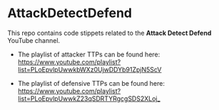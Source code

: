 # AttackDetectDefend

This repo contains code stippets related to the **Attack Detect Defend** YouTube channel.

* The playlist of attacker TTPs can be found here: <https://www.youtube.com/playlist?list=PLoEpvlpUwwkbWXz0UjwDDYb91ZpjN5ScV>

* The playlist of defensive TTPs can be found here: <https://www.youtube.com/playlist?list=PLoEpvlpUwwkZ23qSDRTYRgcgSDS2XLoj_>
